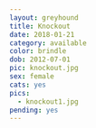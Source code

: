```yaml
---
layout: greyhound
title: Knockout
date: 2018-01-21
category: available
color: brindle
dob: 2012-07-01
pic: knockout.jpg
sex: female
cats: yes
pics:
  - knockout1.jpg
pending: yes
---
```



